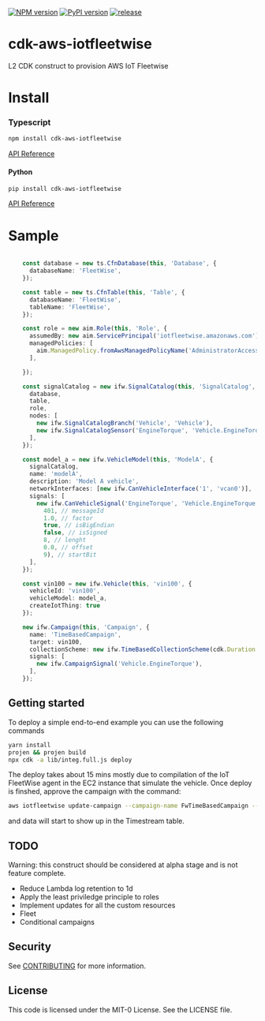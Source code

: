 [![NPM version](https://badge.fury.io/js/cdk-iotfleetwise.svg)](https://badge.fury.io/js/cdk-iotfleetwise)
[![PyPI version](https://badge.fury.io/py/cdk-iotfleetwise.svg)](https://badge.fury.io/py/cdk-iotfleetwise)
[![release](https://github.com/aws-samples/cdk-iotfleetwise/actions/workflows/release.yml/badge.svg)](https://github.com/aws-samples/cdk-iotfleetwise/actions/workflows/release.yml)

# cdk-aws-iotfleetwise

L2 CDK construct to provision AWS IoT Fleetwise

# Install

### Typescript

```sh
npm install cdk-aws-iotfleetwise 
```

[API Reference](doc/api-typescript.md)

#### Python

```sh
pip install cdk-aws-iotfleetwise 
```

[API Reference](doc/api-python.md)

# Sample

```ts

    const database = new ts.CfnDatabase(this, 'Database', {
      databaseName: 'FleetWise',
    });

    const table = new ts.CfnTable(this, 'Table', {
      databaseName: 'FleetWise',
      tableName: 'FleetWise',
    });

    const role = new aim.Role(this, 'Role', {
      assumedBy: new aim.ServicePrincipal('iotfleetwise.amazonaws.com'),
      managedPolicies: [
        aim.ManagedPolicy.fromAwsManagedPolicyName('AdministratorAccess'),
      ],

    });

    const signalCatalog = new ifw.SignalCatalog(this, 'SignalCatalog', {
      database,
      table,
      role,
      nodes: [
        new ifw.SignalCatalogBranch('Vehicle', 'Vehicle'),
        new ifw.SignalCatalogSensor('EngineTorque', 'Vehicle.EngineTorque', 'DOUBLE'),
      ],
    });

    const model_a = new ifw.VehicleModel(this, 'ModelA', {
      signalCatalog,
      name: 'modelA',
      description: 'Model A vehicle',
      networkInterfaces: [new ifw.CanVehicleInterface('1', 'vcan0')],
      signals: [
        new ifw.CanVehicleSignal('EngineTorque', 'Vehicle.EngineTorque', '1',
          401, // messageId
          1.0, // factor
          true, // isBigEndian
          false, // isSigned
          8, // lenght
          0.0, // offset
          9), // startBit
      ],
    });

    const vin100 = new ifw.Vehicle(this, 'vin100', {
      vehicleId: 'vin100',
      vehicleModel: model_a,
      createIotThing: true
    });

    new ifw.Campaign(this, 'Campaign', {
      name: 'TimeBasedCampaign',
      target: vin100,
      collectionScheme: new ifw.TimeBasedCollectionScheme(cdk.Duration.seconds(10)),
      signals: [
        new ifw.CampaignSignal('Vehicle.EngineTorque'),
      ],
    });
```

## Getting started
To deploy a simple end-to-end example you can use the following commands

```sh
yarn install
projen && projen build
npx cdk -a lib/integ.full.js deploy
```

The deploy takes about 15 mins mostly due to compilation of the IoT FleetWise agent in the
EC2 instance that simulate the vehicle. Once deploy is finshed, approve the campaign with the command:

```sh
aws iotfleetwise update-campaign --campaign-name FwTimeBasedCampaign --action APPROVE
```

and data will start to show up in the Timestream table.

## TODO

Warning: this construct should be considered at alpha stage and is not feature complete.
- Reduce Lambda log retention to 1d
- Apply the least priviledge principle to roles
- Implement updates for all the custom resources
- Fleet
- Conditional campaigns

## Security

See [CONTRIBUTING](CONTRIBUTING.md#security-issue-notifications) for more 
information.

## License

This code is licensed under the MIT-0 License. See the LICENSE file.